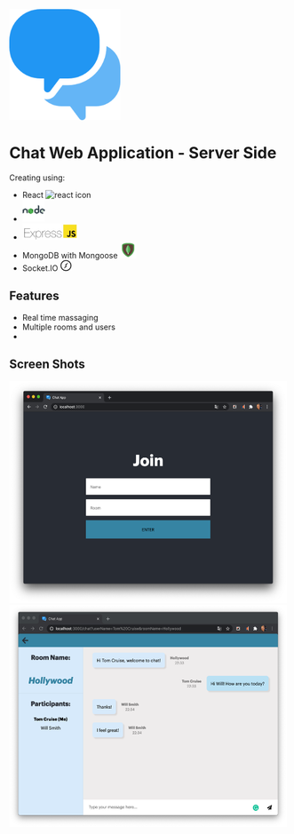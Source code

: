<img src="/public/media/speech-bubble.png" alt="chat logo" width="200" height="200"/>

# Chat Web Application - Server Side

Creating using:

- React <img src="/public/media/favicon-react.ico" alt="react icon" width="20" height="20"/>
- <img src="/public/media/node-icon.png" alt="react icon" width="40" height="40"/>
- <img src="/public/media/express-js-cyberpanel.jpg" alt="express icon" width="100" height="30"/>
- MongoDB with Mongoose <img src="/public/media/mongodb.png" alt="mongodb icon" width="30" height="30"/>
- Socket.IO <img src="/public/media/socket-io.png" alt="socketio icon" width="20" height="20"/>

## Features

- Real time massaging
- Multiple rooms and users
-

## Screen Shots

<img src="/public/media/join-screen-shot.png" alt="join screen shot" width="500" height="400"/><img alt="in chat screen shot" src="/public/media/in-chat-screen-shot3.png" width="500" height="400"/>
